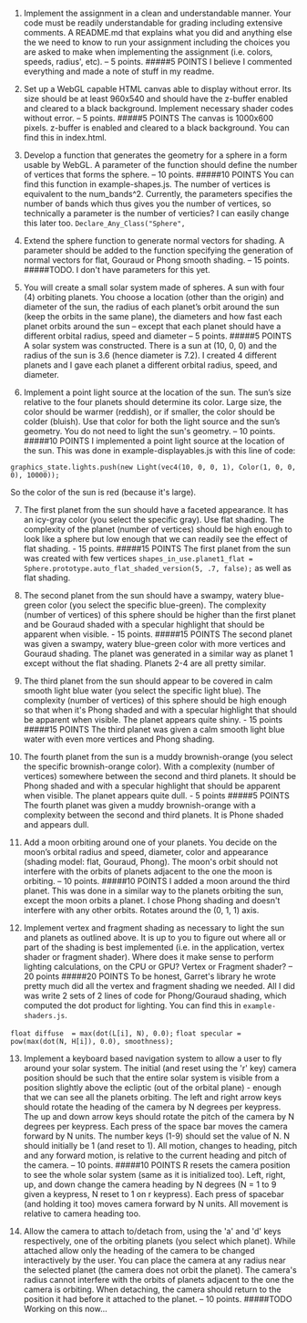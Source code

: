 1. Implement the assignment in a clean and understandable manner. Your code must be readily understandable for grading including extensive comments. A README.md that explains what you did and anything else the we need to know to run your assignment including the choices you are asked to make when implementing the assignment (i.e. colors, speeds, radius', etc). – 5 points.
#####5 POINTS
I believe I commented everything and made a note of stuff in my readme.


2. Set up a WebGL capable HTML canvas able to display without error. Its size should be at least 960x540 and should have the z-buffer enabled and cleared to a black background. Implement necessary shader codes without error. – 5 points.
#####5 POINTS
The canvas is 1000x600 pixels. z-buffer is enabled and cleared to a black background. You can find this in index.html.


3. Develop a function that generates the geometry for a sphere in a form usable by WebGL. A parameter of the function should define the number of vertices that forms the sphere. – 10 points. 
#####10 POINTS
You can find this function in example-shapes.js. The number of vertices is equivalent to the num_bands^2. Currently, the parameters specifies the number of bands which thus gives you the number of vertices, so technically a parameter is the number of verticies? I can easily change this later too.
`Declare_Any_Class("Sphere",`  


4. Extend the sphere function to generate normal vectors for shading. A parameter should be added to the function specifying the generation of normal vectors for flat, Gouraud or Phong smooth shading. – 15 points.
#####TODO.
I don't have parameters for this yet.


5. You will create a small solar system made of spheres. A sun with four (4) orbiting planets. You choose a location (other than the origin) and diameter of the sun, the radius of each planet’s orbit around the sun (keep the orbits in the same plane), the diameters and how fast each planet orbits around the sun – except that each planet should have a different orbital radius, speed and diameter – 5 points. 
#####5 POINTS
A solar system was constructed. There is a sun at (10, 0, 0) and the radius of the sun is 3.6 (hence diameter is 7.2).
I created 4 different planets and I gave each planet a different orbital radius, speed, and diameter.

6. Implement a point light source at the location of the sun. The sun’s size relative to the four planets should determine its color. Large size, the color should be warmer (reddish), or if smaller, the color should be colder (bluish). Use that color for both the light source and the sun’s geometry. You do not need to light the sun's geometry. – 10 points.
#####10 POINTS
I implemented a point light source at the location of the sun. This was done in example-displayables.js with this line of code:

`graphics_state.lights.push(new Light(vec4(10, 0, 0, 1), Color(1, 0, 0, 0), 10000));`

So the color of the sun is red (because it's large).


7. The first planet from the sun should have a faceted appearance. It has an icy-gray color (you select the specific gray). Use flat shading. The complexity of the planet (number of vertices) should be high enough to look like a sphere but low enough that we can readily see the effect of flat shading. - 15 points.
#####15 POINTS
The first planet from the sun was created with few vertices `shapes_in_use.planet1_flat = Sphere.prototype.auto_flat_shaded_version(5, .7, false);` as well as flat shading.



8. The second planet from the sun should have a swampy, watery blue-green color (you select the specific blue-green). The complexity (number of vertices) of this sphere should be higher than the first planet and be Gouraud shaded with a specular highlight that should be apparent when visible. - 15 points.
#####15 POINTS
The second planet was given a swampy, watery blue-green color with more vertices and Gouraud shading.
The planet was generated in a similar way as planet 1 except without the flat shading. Planets 2-4 are all pretty similar.


9. The third planet from the sun should appear to be covered in calm smooth light blue water (you select the specific light blue). The complexity (number of vertices) of this sphere should be high enough so that when it's Phong shaded and with a specular highlight that should be apparent when visible. The planet appears quite shiny. - 15 points
#####15 POINTS
The third planet was given a calm smooth light blue water with even more vertices and Phong shading.



10. The fourth planet from the sun is a muddy brownish-orange (you select the specific brownish-orange color). With a complexity (number of vertices) somewhere between the second and third planets. It should be Phong shaded and with a specular highlight that should be apparent when visible. The planet appears quite dull. - 5 points
#####5 POINTS
The fourth planet was given a muddy brownish-orange with a complexity between the second and third planets. It is Phone shaded and appears dull.


11. Add a moon orbiting around one of your planets. You decide on the moon’s orbital radius and speed, diameter, color and appearance (shading model: flat, Gouraud, Phong). The moon's orbit should not interfere with the orbits of planets adjacent to the one the moon is orbiting. – 10 points.
#####10 POINTS
I added a moon around the third planet. This was done in a similar way to the planets orbiting the sun, except the moon orbits a planet. I chose Phong shading and doesn't interfere with any other orbits. Rotates around the (0, 1, 1) axis.


12. Implement vertex and fragment shading as necessary to light the sun and planets as outlined above. It is up to you to figure out where all or part of the shading is best implemented (i.e. in the application, vertex shader or fragment shader). Where does it make sense to perform lighting calculations, on the CPU or GPU? Vertex or Fragment shader? – 20 points
#####20 POINTS
To be honest, Garret's library he wrote pretty much did all the vertex and fragment shading we needed. All I did was write 2 sets of 2 lines of code for Phong/Gouraud shading, which computed the dot product for lighting. You can find this in `example-shaders.js`.

`float diffuse  = max(dot(L[i], N), 0.0);`
`float specular = pow(max(dot(N, H[i]), 0.0), smoothness);`



13. Implement a keyboard based navigation system to allow a user to fly around your solar system. The initial (and reset using the 'r' key) camera position should be such that the entire solar system is visible from a position slightly above the ecliptic (out of the orbital plane) - enough that we can see all the planets orbiting. The left and right arrow keys should rotate the heading of the camera by N degrees per keypress. The up and down arrow keys should rotate the pitch of the camera by N degrees per keypress. Each press of the space bar moves the camera forward by N units. The number keys (1-9) should set the value of N. N should initially be 1 (and reset to 1). All motion, changes to heading, pitch and any forward motion, is relative to the current heading and pitch of the camera. – 10 points.
#####10 POINTS
R resets the camera position to see the whole solar system (same as it is initialized too). Left, right, up, and down change the camera heading by N degrees (N = 1 to 9 given a keypress, N reset to 1 on r keypress). Each press of spacebar (and holding it too) moves camera forward by N units. All movement is relative to camera heading too. 



14. Allow the camera to attach to/detach from, using the 'a' and 'd' keys respectively, one of the orbiting planets (you select which planet). While attached allow only the heading of the camera to be changed interactively by the user. You can place the camera at any radius near the selected planet (the camera does not orbit the planet). The camera's radius cannot interfere with the orbits of planets adjacent to the one the camera is orbiting. When detaching, the camera should return to the position it had before it attached to the planet. – 10 points. 
#####TODO
Working on this now...



